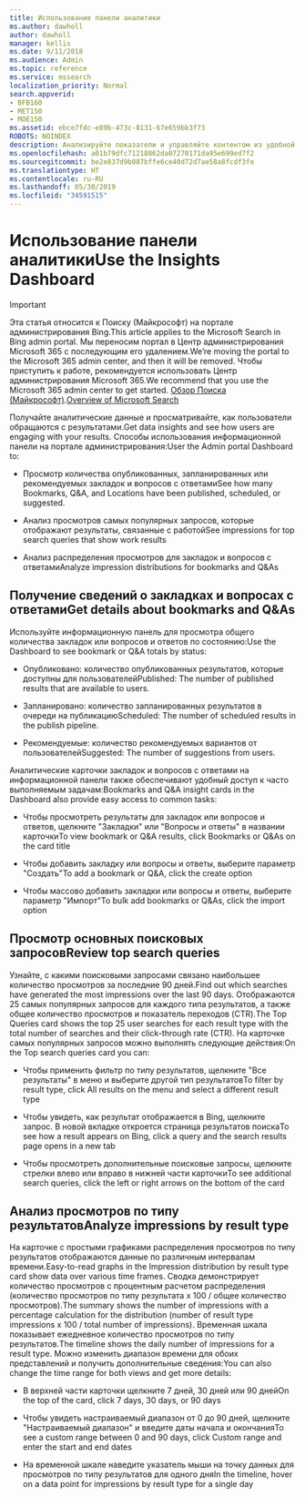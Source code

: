 ```yaml
---
title: Использование панели аналитики
ms.author: dawholl
author: dawholl
manager: kellis
ms.date: 9/11/2018
ms.audience: Admin
ms.topic: reference
ms.service: mssearch
localization_priority: Normal
search.appverid:
- BFB160
- MET150
- MOE150
ms.assetid: ebce7fdc-e89b-473c-8131-67e659bb3f73
ROBOTS: NOINDEX
description: Анализируйте показатели и управляйте контентом из удобной информационной панели на портале администрирования Поиска (Майкрософт)
ms.openlocfilehash: a01b79dfc71218862da07270171da95e699ed7f2
ms.sourcegitcommit: be2e837d9b087bffe6ce40d72d7ae58a8fcdf3fe
ms.translationtype: HT
ms.contentlocale: ru-RU
ms.lasthandoff: 05/30/2019
ms.locfileid: "34591515"
---
```

# <a name="use-the-insights-dashboard"></a><span data-ttu-id="0a20b-103">Использование панели аналитики</span><span class="sxs-lookup"><span data-stu-id="0a20b-103">Use the Insights Dashboard</span></span>

> [!IMPORTANT]
> <span data-ttu-id="0a20b-104">Эта статья относится к Поиску (Майкрософт) на портале администрирования Bing.</span><span class="sxs-lookup"><span data-stu-id="0a20b-104">This article applies to the Microsoft Search in Bing admin portal.</span></span> <span data-ttu-id="0a20b-105">Мы переносим портал в Центр администрирования Microsoft 365 с последующим его удалением.</span><span class="sxs-lookup"><span data-stu-id="0a20b-105">We’re moving the portal to the Microsoft 365 admin center, and then it will be removed.</span></span> <span data-ttu-id="0a20b-106">Чтобы приступить к работе, рекомендуется использовать Центр администрирования Microsoft 365.</span><span class="sxs-lookup"><span data-stu-id="0a20b-106">We recommend that you use the Microsoft 365 admin center to get started.</span></span> <span data-ttu-id="0a20b-107">[Обзор Поиска (Майкрософт)](overview-microsoft-search.md).</span><span class="sxs-lookup"><span data-stu-id="0a20b-107">[Overview of Microsoft Search](overview-microsoft-search.md)</span></span>
    
<span data-ttu-id="0a20b-108">Получайте аналитические данные и просматривайте, как пользователи обращаются с результатами.</span><span class="sxs-lookup"><span data-stu-id="0a20b-108">Get data insights and see how users are engaging with your results.</span></span> <span data-ttu-id="0a20b-109">Способы использования информационной панели на портале администрирования:</span><span class="sxs-lookup"><span data-stu-id="0a20b-109">User the Admin portal Dashboard to:</span></span>
  
- <span data-ttu-id="0a20b-110">Просмотр количества опубликованных, запланированных или рекомендуемых закладок и вопросов с ответами</span><span class="sxs-lookup"><span data-stu-id="0a20b-110">See how many Bookmarks, Q&A, and Locations have been published, scheduled, or suggested.</span></span>
    
- <span data-ttu-id="0a20b-111">Анализ просмотров самых популярных запросов, которые отображают результаты, связанные с работой</span><span class="sxs-lookup"><span data-stu-id="0a20b-111">See impressions for top search queries that show work results</span></span>
    
- <span data-ttu-id="0a20b-112">Анализ распределения просмотров для закладок и вопросов с ответами</span><span class="sxs-lookup"><span data-stu-id="0a20b-112">Analyze impression distributions for bookmarks and Q&As</span></span>
    
## <a name="get-details-about-bookmarks-and-qas"></a><span data-ttu-id="0a20b-113">Получение сведений о закладках и вопросах с ответами</span><span class="sxs-lookup"><span data-stu-id="0a20b-113">Get details about bookmarks and Q&As</span></span>

<span data-ttu-id="0a20b-114">Используйте информационную панель для просмотра общего количества закладок или вопросов и ответов по состоянию:</span><span class="sxs-lookup"><span data-stu-id="0a20b-114">Use the Dashboard to see bookmark or Q&A totals by status:</span></span>
  
- <span data-ttu-id="0a20b-115">Опубликовано: количество опубликованных результатов, которые доступны для пользователей</span><span class="sxs-lookup"><span data-stu-id="0a20b-115">Published: The number of published results that are available to users.</span></span>
    
- <span data-ttu-id="0a20b-116">Запланировано: количество запланированных результатов в очереди на публикацию</span><span class="sxs-lookup"><span data-stu-id="0a20b-116">Scheduled: The number of scheduled results in the publish pipeline.</span></span>
    
- <span data-ttu-id="0a20b-117">Рекомендуемые: количество рекомендуемых вариантов от пользователей</span><span class="sxs-lookup"><span data-stu-id="0a20b-117">Suggested: The number of suggestions from users.</span></span>
    
<span data-ttu-id="0a20b-118">Аналитические карточки закладок и вопросов с ответами на информационной панели также обеспечивают удобный доступ к часто выполняемым задачам:</span><span class="sxs-lookup"><span data-stu-id="0a20b-118">Bookmarks and Q&A insight cards in the Dashboard also provide easy access to common tasks:</span></span>
  
- <span data-ttu-id="0a20b-119">Чтобы просмотреть результаты для закладок или вопросов и ответов, щелкните "Закладки" или "Вопросы и ответы" в названии карточки</span><span class="sxs-lookup"><span data-stu-id="0a20b-119">To view bookmark or Q&A results, click Bookmarks or Q&As on the card title</span></span>
    
- <span data-ttu-id="0a20b-120">Чтобы добавить закладку или вопросы и ответы, выберите параметр "Создать"</span><span class="sxs-lookup"><span data-stu-id="0a20b-120">To add a bookmark or Q&A, click the create option</span></span>
    
- <span data-ttu-id="0a20b-121">Чтобы массово добавить закладки или вопросы и ответы, выберите параметр "Импорт"</span><span class="sxs-lookup"><span data-stu-id="0a20b-121">To bulk add bookmarks or Q&As, click the import option</span></span>
    
## <a name="review-top-search-queries"></a><span data-ttu-id="0a20b-122">Просмотр основных поисковых запросов</span><span class="sxs-lookup"><span data-stu-id="0a20b-122">Review top search queries</span></span>

<span data-ttu-id="0a20b-123">Узнайте, с какими поисковыми запросами связано наибольшее количество просмотров за последние 90 дней.</span><span class="sxs-lookup"><span data-stu-id="0a20b-123">Find out which searches have generated the most impressions over the last 90 days.</span></span> <span data-ttu-id="0a20b-124">Отображаются 25 самых популярных запросов для каждого типа результатов, а также общее количество просмотров и показатель переходов (CTR).</span><span class="sxs-lookup"><span data-stu-id="0a20b-124">The Top Queries card shows the top 25 user searches for each result type with the total number of searches and their click-through rate (CTR).</span></span> <span data-ttu-id="0a20b-125">На карточке самых популярных запросов можно выполнять следующие действия:</span><span class="sxs-lookup"><span data-stu-id="0a20b-125">On the Top search queries card you can:</span></span>
  
- <span data-ttu-id="0a20b-126">Чтобы применить фильтр по типу результатов, щелкните "Все результаты" в меню и выберите другой тип результатов</span><span class="sxs-lookup"><span data-stu-id="0a20b-126">To filter by result type, click All results on the menu and select a different result type</span></span>
    
- <span data-ttu-id="0a20b-127">Чтобы увидеть, как результат отображается в Bing, щелкните запрос. В новой вкладке откроется страница результатов поиска</span><span class="sxs-lookup"><span data-stu-id="0a20b-127">To see how a result appears on Bing, click a query and the search results page opens in a new tab</span></span>
    
- <span data-ttu-id="0a20b-128">Чтобы просмотреть дополнительные поисковые запросы, щелкните стрелки влево или вправо в нижней части карточки</span><span class="sxs-lookup"><span data-stu-id="0a20b-128">To see additional search queries, click the left or right arrows on the bottom of the card</span></span>
    
## <a name="analyze-impressions-by-result-type"></a><span data-ttu-id="0a20b-129">Анализ просмотров по типу результатов</span><span class="sxs-lookup"><span data-stu-id="0a20b-129">Analyze impressions by result type</span></span>

<span data-ttu-id="0a20b-130">На карточке с простыми графиками распределения просмотров по типу результатов отображаются данные по различным интервалам времени.</span><span class="sxs-lookup"><span data-stu-id="0a20b-130">Easy-to-read graphs in the Impression distribution by result type card show data over various time frames.</span></span> <span data-ttu-id="0a20b-131">Сводка демонстрирует количество просмотров с процентным расчетом распределения (количество просмотров по типу результата x 100 / общее количество просмотров).</span><span class="sxs-lookup"><span data-stu-id="0a20b-131">The summary shows the number of impressions with a percentage calculation for the distribution (number of result type impressions x 100 / total number of impressions).</span></span> <span data-ttu-id="0a20b-132">Временная шкала показывает ежедневное количество просмотров по типу результатов.</span><span class="sxs-lookup"><span data-stu-id="0a20b-132">The timeline shows the daily number of impressions for a result type.</span></span> <span data-ttu-id="0a20b-133">Можно изменить диапазон времени для обоих представлений и получить дополнительные сведения:</span><span class="sxs-lookup"><span data-stu-id="0a20b-133">You can also change the time range for both views and get more details:</span></span>
  
- <span data-ttu-id="0a20b-134">В верхней части карточки щелкните 7 дней, 30 дней или 90 дней</span><span class="sxs-lookup"><span data-stu-id="0a20b-134">On the top of the card, click 7 days, 30 days, or 90 days</span></span>
    
- <span data-ttu-id="0a20b-135">Чтобы увидеть настраиваемый диапазон от 0 до 90 дней, щелкните "Настраиваемый диапазон" и введите даты начала и окончания</span><span class="sxs-lookup"><span data-stu-id="0a20b-135">To see a custom range between 0 and 90 days, click Custom range and enter the start and end dates</span></span>
    
- <span data-ttu-id="0a20b-136">На временной шкале наведите указатель мыши на точку данных для просмотров по типу результатов для одного дня</span><span class="sxs-lookup"><span data-stu-id="0a20b-136">In the timeline, hover on a data point for impressions by result type for a single day</span></span>

  

